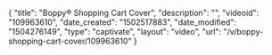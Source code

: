 {
    "title": "Boppy&reg; Shopping Cart Cover",
    "description": "",
    "videoid": "109963610",
    "date_created": "1502517883",
    "date_modified": "1504276149",
    "type": "captivate",
    "layout": "video",
    "url": "\/v\/boppy-shopping-cart-cover\/109963610"
}